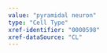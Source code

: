 ```yaml
---
value: "pyramidal neuron"
type: "Cell Type"
xref-identifier: "0000598"
xref-dataSource: "CL"
---
```

